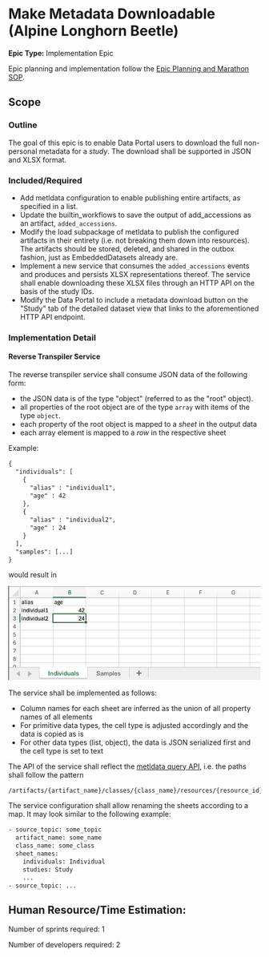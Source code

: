 # Make Metadata Downloadable (Alpine Longhorn Beetle)

**Epic Type:** Implementation Epic

Epic planning and implementation follow the
[Epic Planning and Marathon SOP](https://ghga.pages.hzdr.de/internal.ghga.de/main/sops/development/epic_planning/).

## Scope

### Outline

The goal of this epic is to enable Data Portal users to download the full non-personal metadata for a *study*. The download shall be supported in JSON and XLSX format.

### Included/Required

- Add metldata configuration to enable publishing entire artifacts, as specified in a list.
- Update the builtin_workflows to save the output of add_accessions as an artifact, `added_accessions`.
- Modify the load subpackage of metldata to publish the configured artifacts in their entirety (i.e. not breaking them down into resources). The artifacts should be stored, deleted, and shared in the outbox fashion, just as EmbeddedDatasets already are.
- Implement a new service that consumes the `added_accessions` events and produces and persists XLSX representations thereof. The service shall enable downloading these XLSX files through an HTTP API on the basis of the study IDs.
- Modify the Data Portal to include a metadata download button on the "Study" tab of the detailed dataset view that links to the aforementioned HTTP API endpoint.

### Implementation Detail

#### Reverse Transpiler Service

The reverse transpiler service shall consume JSON data of the following form:

- the JSON data is of the type "object" (referred to as the "root" object).
- all properties of the root object are of the type `array` with items of the type `object`.
- each property of the root object is mapped to a *sheet* in the output data
- each array element is mapped to a *row* in the respective sheet

Example:
```
{
  "individuals": [
    {
      "alias" : "individual1",
      "age" : 42
    },
    {
      "alias" : "individual2",
      "age" : 24
    }
  ],
  "samples": [...]
}
```
would result in

![example sheet](./example_sheet.png)

The service shall be implemented as follows:

- Column names for each sheet are inferred as the union of all property names of all elements
- For primitive data types, the cell type is adjusted accordingly and the data is copied as is
- For other data types (list, object), the data is JSON serialized first and the cell type is set to text

The API of the service shall reflect the [metldata query API](https://data.ghga.de/api/metldata/docs), i.e. the paths shall follow the pattern
```
/artifacts/{artifact_name}/classes/{class_name}/resources/{resource_id}
```

The service configuration shall allow renaming the sheets according to a map. It may look similar to the following example:

```
- source_topic: some_topic
  artifact_name: some_name
  class_name: some_class
  sheet_names:
    individuals: Individual
    studies: Study
    ...
- source_topic: ...
```

## Human Resource/Time Estimation:

Number of sprints required: 1

Number of developers required: 2
